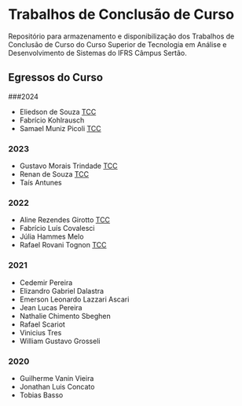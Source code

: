 # Trabalhos de Conclusão de Curso
Repositório para armazenamento e disponibilização dos Trabalhos de Conclusão de Curso do Curso Superior de Tecnologia em Análise e Desenvolvimento de Sistemas do IFRS Câmpus Sertão.
## Egressos do Curso
###2024
- Eliedson de Souza [TCC](https://github.com/adsIfrsSertao/eliedson-de-souza)
- Fabrício Kohlrausch
- Samael Muniz Picoli [TCC](https://github.com/adsIfrsSertao/samael-muniz-picoli)
### 2023
- Gustavo Morais Trindade [TCC](https://github.com/adsIfrsSertao/gustavo-morais-trindade)
- Renan de Souza [TCC](https://github.com/adsIfrsSertao/renan-de-souza)
- Taís Antunes
### 2022
- Aline Rezendes Girotto [TCC](https://github.com/adsIfrsSertao/aline-rezendes-girotto)
- Fabrício Luís Covalesci
- Júlia Hammes Melo
- Rafael Rovani Tognon [TCC](https://github.com/adsIfrsSertao/rafael-rovani-tognon)
### 2021
- Cedemir Pereira
- Elizandro Gabriel Dalastra
- Emerson Leonardo Lazzari Ascari
- Jean Lucas Pereira
- Nathalie Chimento Sbeghen
- Rafael Scariot
- Vinicius Tres
- William Gustavo Grosseli
### 2020
- Guilherme Vanin Vieira
- Jonathan Luis Concato
- Tobias Basso

